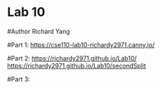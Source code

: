 # Lab 10
#Author 
Richard Yang

#Part 1:
 https://cse110-lab10-richardy2971.canny.io/

#Part 2:
 https://richardy2971.github.io/Lab10/
 https://richardy2971.github.io/Lab10/secondSplit
 
#Part 3:
